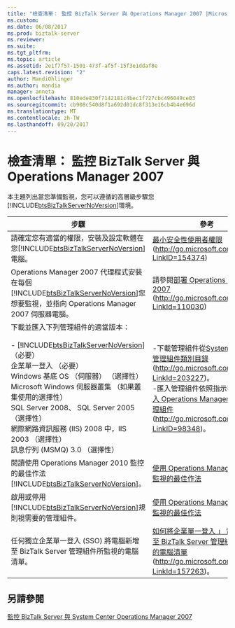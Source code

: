 ```yaml
---
title: "檢查清單： 監控 BizTalk Server 與 Operations Manager 2007 |Microsoft 文件"
ms.custom: 
ms.date: 06/08/2017
ms.prod: biztalk-server
ms.reviewer: 
ms.suite: 
ms.tgt_pltfrm: 
ms.topic: article
ms.assetid: 2e1f7f57-1501-473f-af5f-15f3e1ddaf8e
caps.latest.revision: "2"
author: MandiOhlinger
ms.author: mandia
manager: anneta
ms.openlocfilehash: 810ede830f7142181c4bec1f727cbc496049ce03
ms.sourcegitcommit: cb908c540d8f1a692d01dc8f313e16cb4b4e696d
ms.translationtype: MT
ms.contentlocale: zh-TW
ms.lasthandoff: 09/20/2017
---
```

# <a name="checklist-monitoring-biztalk-server-with-operations-manager-2007"></a>檢查清單： 監控 BizTalk Server 與 Operations Manager 2007
本主題列出當您準備監視，您可以遵循的高層級步驟您[!INCLUDE[btsBizTalkServerNoVersion](../includes/btsbiztalkservernoversion-md.md)]環境。  
  
|步驟|參考|  
|----------|---------------|  
|請確定您有適當的權限，安裝及設定軟體在您[!INCLUDE[btsBizTalkServerNoVersion](../includes/btsbiztalkservernoversion-md.md)]電腦。|[最小安全性使用者權限](http://go.microsoft.com/fwlink/?LinkID=154374)(http://go.microsoft.com/fwlink/?LinkID=154374)|  
|Operations Manager 2007 代理程式安裝在每個[!INCLUDE[btsBizTalkServerNoVersion](../includes/btsbiztalkservernoversion-md.md)]您想要監視，並指向 Operations Manager 2007 伺服器電腦。|請參閱[部署 Operations Manager 2007](http://go.microsoft.com/fwlink/?LinkId=110030) (http://go.microsoft.com/fwlink/?LinkId=110030)|  
|下載並匯入下列管理組件的適當版本：<br /><br /> -   [!INCLUDE[btsBizTalkServerNoVersion](../includes/btsbiztalkservernoversion-md.md)]（必要）<br />企業單一登入 （必要）<br />Windows 基底 OS （伺服器） （選擇性）<br />Microsoft Windows 伺服器叢集 （如果叢集使用的選擇性）<br />SQL Server 2008、 SQL Server 2005 （選擇性）<br />網際網路資訊服務 (IIS) 2008 中，IIS 2003 （選擇性）<br />訊息佇列 (MSMQ) 3.0 （選擇性）|-下載管理組件從[System Center 管理組件類別目錄](http://go.microsoft.com/fwlink/?LinkId=203227)(http://go.microsoft.com/fwlink/?LinkId=203227)。<br />-匯入管理組件依照指示在[如何匯入 Operations Manager 2007 管理組件](http://go.microsoft.com/fwlink/?LinkID=98348)(http://go.microsoft.com/fwlink/?LinkID=98348)。|  
|閱讀使用 Operations Manager 2010 監控的最佳作法[!INCLUDE[btsBizTalkServerNoVersion](../includes/btsbiztalkservernoversion-md.md)]。|[使用 Operations Manager 2007 監視的最佳作法](../technical-guides/best-practices-for-monitoring-with-operations-manager-2007.md)|  
|啟用或停用[!INCLUDE[btsBizTalkServerNoVersion](../includes/btsbiztalkservernoversion-md.md)]規則視需要的管理組件。|[使用 Operations Manager 2007 監視的最佳作法](../technical-guides/best-practices-for-monitoring-with-operations-manager-2007.md)|  
|任何獨立企業單一登入 (SSO) 將電腦新增至 BizTalk Server 管理組件所監視的電腦清單。|[如何將企業單一登入 」 電腦新增至 BizTalk Server 管理組件所監視的電腦清單](http://go.microsoft.com/fwlink/?LinkId=157263)(http://go.microsoft.com/fwlink/?LinkId=157263)。|  
  
## <a name="see-also"></a>另請參閱  
 [監控 BizTalk Server 與 System Center Operations Manager 2007](../technical-guides/monitoring-biztalk-server-with-system-center-operations-manager-2007.md)